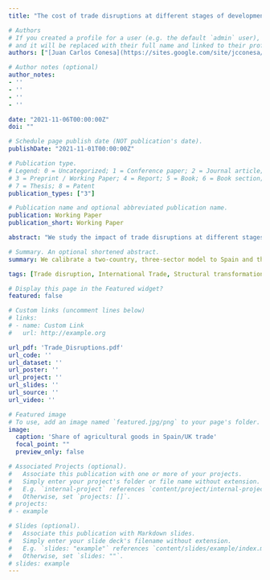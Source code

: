 ```yaml
---
title: "The cost of trade disruptions at different stages of development"

# Authors
# If you created a profile for a user (e.g. the default `admin` user), write the username (folder name) here 
# and it will be replaced with their full name and linked to their profile.
authors: ["[Juan Carlos Conesa](https://sites.google.com/site/jcconesa/ \"Visit Juan Carlos' website\")", mdelventhal, "[Gajendran Raveendranathan](https://sites.google.com/site/gajendranraveendranathan/home \"Visit Gajen's website\")", "[Pau Pujolàs](https://pau.pujolasfons.com/home \"Visit Pau's website\")"]

# Author notes (optional)
author_notes:
- ''
- ''
- ''
- ''

date: "2021-11-06T00:00:00Z"
doi: ""

# Schedule page publish date (NOT publication's date).
publishDate: "2021-11-01T00:00:00Z"

# Publication type.
# Legend: 0 = Uncategorized; 1 = Conference paper; 2 = Journal article;
# 3 = Preprint / Working Paper; 4 = Report; 5 = Book; 6 = Book section;
# 7 = Thesis; 8 = Patent
publication_types: ["3"]

# Publication name and optional abbreviated publication name.
publication: Working Paper
publication_short: Working Paper

abstract: "We study the impact of trade disruptions at different stages of development. We calibrate our two-country, three-sector model to Spain and the United Kingdom from 1850 to 2000, accounting for the inter-war trade collapse (IWTC) and the subsequent catch-up by Spain. In our model, trade disruptions have a stronger impact on the country that is catching-up (Spain), with more distance to the technological leader (U.K.) and more trade openness. A collapse today (less distance, more openness) similar to the IWTC (more distance, less openness) decreases the capital stock threefold (12% instead of 4%). Furthermore, although the IWTC supported industrialization in Spain, higher costs today would lead to deindustrialization."

# Summary. An optional shortened abstract.
summary: We calibrate a two-country, three-sector model to Spain and the United Kingdom from 1850 to 2000, accounting for the inter-war trade collapse (IWTC) and the subsequent catch-up by Spain. In our model, trade disruptions have a stronger impact on the country that is catching-up (Spain), with more distance to the technological leader (U.K.) and more trade openness.

tags: [Trade disruption, International Trade, Structural transformation]

# Display this page in the Featured widget?
featured: false

# Custom links (uncomment lines below)
# links:
# - name: Custom Link
#   url: http://example.org

url_pdf: 'Trade_Disruptions.pdf'
url_code: ''
url_dataset: ''
url_poster: ''
url_project: ''
url_slides: ''
url_source: ''
url_video: ''

# Featured image
# To use, add an image named `featured.jpg/png` to your page's folder. 
image:
  caption: 'Share of agricultural goods in Spain/UK trade'
  focal_point: ""
  preview_only: false

# Associated Projects (optional).
#   Associate this publication with one or more of your projects.
#   Simply enter your project's folder or file name without extension.
#   E.g. `internal-project` references `content/project/internal-project/index.md`.
#   Otherwise, set `projects: []`.
# projects:
# - example

# Slides (optional).
#   Associate this publication with Markdown slides.
#   Simply enter your slide deck's filename without extension.
#   E.g. `slides: "example"` references `content/slides/example/index.md`.
#   Otherwise, set `slides: ""`.
# slides: example
---
```




